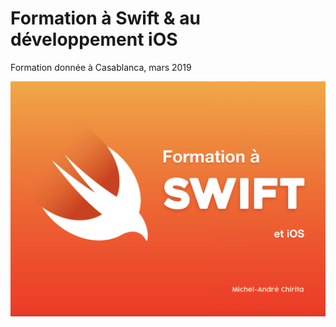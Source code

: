 # Formation à Swift & au développement iOS
Formation donnée à Casablanca, mars 2019 

![Formation Swift iOS](https://github.com/macistador/Formation-Swift-Casablanca/blob/master/formation-swift-casablanca.png)

